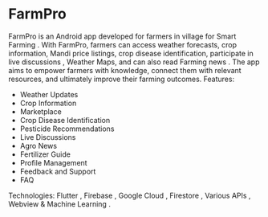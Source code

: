 # FarmPro

FarmPro is an Android app developed for farmers in village for Smart Farming . With FarmPro, farmers can access weather forecasts, crop information, Mandi price listings, crop disease identification,  participate in live discussions , Weather Maps, and can also read Farming news . The app aims to empower farmers with knowledge, connect them with relevant resources, and ultimately improve their farming outcomes.
Features:
 - Weather Updates
 - Crop Information
 - Marketplace
 - Crop Disease Identification
 - Pesticide Recommendations
 - Live Discussions
 - Agro News
 - Fertilizer Guide
 - Profile Management
 - Feedback and Support
 - FAQ

Technologies: Flutter , Firebase , Google Cloud , Firestore , Various APIs , Webview & Machine Learning .
